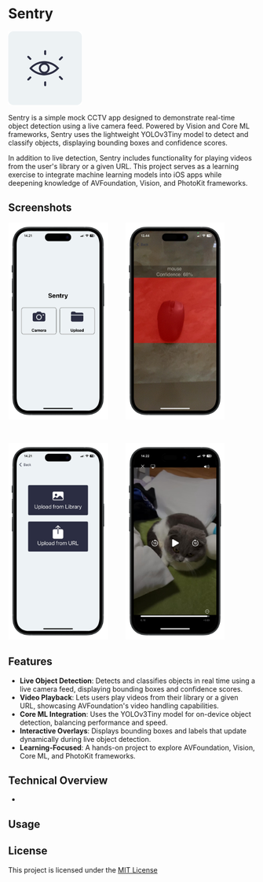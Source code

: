 # Sentry

<p align="left">
  <img src="https://github.com/jonathanvieri/Sentry/blob/main/images/applogo.png" width="150" height="150" >
</p>

<p>
  Sentry is a simple mock CCTV app designed to demonstrate real-time object detection using a live camera feed. Powered by Vision and Core ML frameworks, Sentry uses the lightweight YOLOv3Tiny model to detect and classify objects, displaying bounding boxes and confidence scores.
</p>

<p>
  In addition to live detection, Sentry includes functionality for playing videos from the user's library or a given URL. This project serves as a learning exercise to integrate machine learning models into iOS apps while deepening knowledge of AVFoundation, Vision, and PhotoKit frameworks.
</p>

## Screenshots
<p align="left">
  <img src="https://github.com/jonathanvieri/Sentry/blob/main/images/home-screen.png" height="400">
  &emsp;&emsp;
  <img src="https://github.com/jonathanvieri/Sentry/blob/main/images/live-camera-screen.png" height="400">
</p>
<br>
<p align="left">
  <img src="https://github.com/jonathanvieri/Sentry/blob/main/images/upload-screen.png" height="400">
  &emsp;&emsp;
  <img src="https://github.com/jonathanvieri/Sentry/blob/main/images/video-player-screen.png" height="400">
</p>

## Features
- **Live Object Detection**: Detects and classifies objects in real time using a live camera feed, displaying bounding boxes and confidence scores.
- **Video Playback**: Lets users play videos from their library or a given URL, showcasing AVFoundation's video handling capabilities.
- **Core ML Integration**: Uses the YOLOv3Tiny model for on-device object detection, balancing performance and speed.
- **Interactive Overlays**: Displays bounding boxes and labels that update dynamically during live object detection.
- **Learning-Focused**: A hands-on project to explore AVFoundation, Vision, Core ML, and PhotoKit frameworks.

## Technical Overview
- 

## Usage


## License
This project is licensed under the [MIT License](https://github.com/jonathanvieri/Sentry/blob/main/LICENSE)
